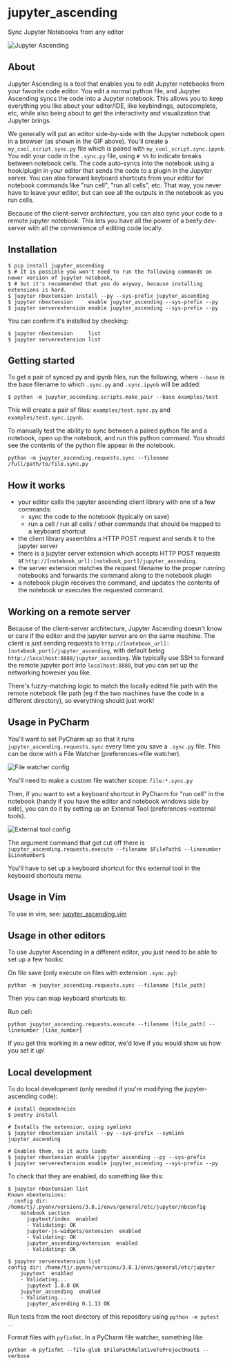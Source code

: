 
# jupyter_ascending

Sync Jupyter Notebooks from any editor

![Jupyter Ascending](./media/simple_jupyter_ascending.gif)

## About

Jupyter Ascending is a tool that enables you to edit Jupyter notebooks from your favorite code editor. You edit a normal python file, and Jupyter Ascending syncs the code into a Jupyter notebook. This allows you to keep everything you like about your editor/IDE, like keybindings, autocomplete, etc, while also being about to get the interactivity and visualization that Jupyter brings.

We generally will put an editor side-by-side with the Jupyter notebook open in a browser (as shown in the GIF above). You'll create a `my_cool_script.sync.py` file which is paired with `my_cool_script.sync.ipynb`. You edit your code in the `.sync.py` file, using `# %%` to indicate breaks between notebook cells. The code auto-syncs into the notebook using a hook/plugin in your editor that sends the code to a plugin in the Jupyter server. You can also forward keyboard shortcuts from your editor for notebook commands like "run cell", "run all cells", etc. That way, you never have to leave your editor, but can see all the outputs in the notebook as you run cells.

Because of the client-server architecture, you can also sync your code to a remote jupyter notebook. This lets you have all the power of a beefy dev-server with all the convenience of editing code locally.


## Installation

```
$ pip install jupyter_ascending
$ # It is possible you won't need to run the following commands on newer version of jupyter notebook,
$ # but it's recommended that you do anyway, because installing extensions is hard.
$ jupyter nbextension install --py --sys-prefix jupyter_ascending
$ jupyter nbextension     enable jupyter_ascending --sys-prefix --py
$ jupyter serverextension enable jupyter_ascending --sys-prefix --py
```

You can confirm it's installed by checking:
```
$ jupyter nbextension     list
$ jupyter serverextension list
```


## Getting started

To get a pair of synced py and ipynb files, run the following, where `--base` is the base filename to which `.sync.py` and `.sync.ipynb` will be added:

```
$ python -m jupyter_ascending.scripts.make_pair --base examples/test
```

This will create a pair of files: `examples/test.sync.py` and `examples/test.sync.ipynb`.


To manually test the ability to sync between a paired python file and a notebook, open up the notebook, and run this python command. You should see the contents of the python file appear in the notebook.

`python -m jupyter_ascending.requests.sync --filename /full/path/to/file.sync.py`

## How it works

- your editor calls the jupyter ascending client library with one of a few commands:
    - sync the code to the notebook (typically on save)
    - run a cell / run all cells / other commands that should be mapped to a keyboard shortcut
- the client library assembles a HTTP POST request and sends it to the jupyter server
- there is a jupyter server extension which accepts HTTP POST requests at `http://[notebook_url]:[notebook_port]/jupyter_ascending`.
- the server extension matches the request filename to the proper running notebooks and forwards the command along to the notebook plugin
- a notebook plugin receives the command, and updates the contents of the notebook or executes the requested command.

## Working on a remote server

Because of the client-server architecture, Jupyter Ascending doesn't know or care if the editor and the jupyter server are on the same machine. The client is just sending requests to `http://[notebook_url]:[notebook_port]/jupyter_ascending`, with default being `http://localhost:8888/jupyter_ascending`. We typically use SSH to forward the remote jupyter port into `localhost:8888`, but you can set up the networking however you like.

There's fuzzy-matching logic to match the locally edited file path with the remote notebook file path (eg if the two machines have the code in a different directory), so everything should just work!


## Usage in PyCharm

You'll want to set PyCharm up so that it runs `jupyter_ascending.requests.sync` every time you save a `.sync.py` file. This can be done with a File Watcher (preferences->file watcher).

![File watcher config](./media/filewatcher.png)

You'll need to make a custom file watcher scope: `file:*.sync.py`

Then, if you want to set a keyboard shortcut in PyCharm for "run cell" in the notebook (handy if you have the editor and notebook windows side by side), you can do it by setting up an External Tool (preferences->external tools).

![External tool config](./media/external_tool.png)

The argument command that got cut off there is `jupyter_ascending.requests.execute --filename $FilePath$ --linenumber $LineNumber$`

You'll have to set up a keyboard shortcut for this external tool in the keyboard shortcuts menu.



## Usage in Vim

To use in vim, see: [jupyter_ascending.vim](https://github.com/untitled-ai/jupyter_ascending.vim)


## Usage in other editors

To use Jupyter Ascending in a different editor, you just need to be able to set up a few hooks:

On file save (only execute on files with extension `.sync.py`):

`python -m jupyter_ascending.requests.sync --filename [file_path]`

Then you can map keyboard shortcuts to:

Run cell:

`python jupyter_ascending.requests.execute --filename [file_path] --linenumber [line_number]`


If you get this working in a new editor, we'd love if you would show us how you set it up!

## Local development

To do local development (only needed if you're modifying the jupyter-ascending code):

```
# install dependencies
$ poetry install

# Installs the extension, using symlinks
$ jupyter nbextension install --py --sys-prefix --symlink jupyter_ascending

# Enables them, so it auto loads
$ jupyter nbextension enable jupyter_ascending --py --sys-prefix
$ jupyter serverextension enable jupyter_ascending --sys-prefix --py
```

To check that they are enabled, do something like this:

```
$ jupyter nbextension list
Known nbextensions:
  config dir: /home/tj/.pyenv/versions/3.8.1/envs/general/etc/jupyter/nbconfig
    notebook section
      jupytext/index  enabled
      - Validating: OK
      jupyter-js-widgets/extension  enabled
      - Validating: OK
      jupyter_ascending/extension  enabled
      - Validating: OK

$ jupyter serverextension list
config dir: /home/tj/.pyenv/versions/3.8.1/envs/general/etc/jupyter
    jupytext  enabled
    - Validating...
      jupytext 1.8.0 OK
    jupyter_ascending  enabled
    - Validating...
      jupyter_ascending 0.1.13 OK
```

Run tests from the root directory of this repository using `python -m pytest .`.

Format files with `pyfixfmt`. In a PyCharm file watcher, something like

```python -m pyfixfmt --file-glob $FilePathRelativeToProjectRoot$ --verbose```